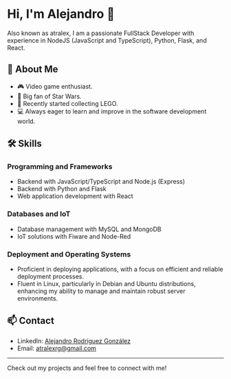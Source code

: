 # Hi, I'm Alejandro 👋

Also known as atralex, I am a passionate FullStack Developer with experience in NodeJS (JavaScript and TypeScript), Python, Flask, and React.

## 🚀 About Me
- 🎮 Video game enthusiast.
- 🌌 Big fan of Star Wars.
- 🚀 Recently started collecting LEGO.
- 💻 Always eager to learn and improve in the software development world.

## 🛠 Skills
### Programming and Frameworks
- Backend with JavaScript/TypeScript and Node.js (Express)
- Backend with Python and Flask
- Web application development with React

### Databases and IoT
- Database management with MySQL and MongoDB
- IoT solutions with Fiware and Node-Red

### Deployment and Operating Systems
- Proficient in deploying applications, with a focus on efficient and reliable deployment processes.
- Fluent in Linux, particularly in Debian and Ubuntu distributions, enhancing my ability to manage and maintain robust server environments.

## 📫 Contact
- LinkedIn: [Alejandro Rodríguez González](https://www.linkedin.com/in/alejandro-rodriguez-gonzalez-500b6621a/)
- Email: [atralexrg@gmail.com](mailto:atralexrg@gmail.com)

---

Check out my projects and feel free to connect with me!

